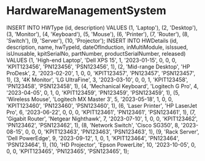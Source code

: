 # HardwareManagementSystem
INSERT INTO HWType (id, description)
VALUES 
(1, 'Laptop'),
(2, 'Desktop'),
(3, 'Monitor'),
(4, 'Keyboard'),
(5, 'Mouse'),
(6, 'Printer'),
(7, 'Router'),
(8, 'Switch'),
(9, 'Server'),
(10, 'Projector');
INSERT INTO HWDetails (id, description, name, hwTypeId, dateOfInduction, inMultiModule, isIssued, isUnusable, kpitSerialNo, partNumber, productSerialNumber, released)
VALUES 
(1, 'High-end Laptop', 'Dell XPS 15', 1, '2023-01-15', 0, 0, 0, 'KPIT123456', 'PN123456', 'PSN123456', 1),
(2, 'Mid-range Desktop', 'HP ProDesk', 2, '2023-02-20', 1, 0, 0, 'KPIT123457', 'PN123457', 'PSN123457', 1),
(3, '4K Monitor', 'LG UltraFine', 3, '2023-03-10', 0, 0, 1, 'KPIT123458', 'PN123458', 'PSN123458', 1),
(4, 'Mechanical Keyboard', 'Logitech G Pro', 4, '2023-04-05', 0, 1, 0, 'KPIT123459', 'PN123459', 'PSN123459', 1),
(5, 'Wireless Mouse', 'Logitech MX Master 3', 5, '2023-05-18', 1, 0, 0, 'KPIT123460', 'PN123460', 'PSN123460', 1),
(6, 'Laser Printer', 'HP LaserJet Pro', 6, '2023-06-22', 0, 0, 0, 'KPIT123461', 'PN123461', 'PSN123461', 1),
(7, 'Gigabit Router', 'Netgear Nighthawk', 7, '2023-07-10', 1, 0, 0, 'KPIT123462', 'PN123462', 'PSN123462', 1),
(8, 'Network Switch', 'Cisco SG350', 8, '2023-08-15', 0, 0, 0, 'KPIT123463', 'PN123463', 'PSN123463', 1),
(9, 'Rack Server', 'Dell PowerEdge', 9, '2023-09-12', 1, 0, 1, 'KPIT123464', 'PN123464', 'PSN123464', 1),
(10, 'HD Projector', 'Epson PowerLite', 10, '2023-10-05', 0, 0, 0, 'KPIT123465', 'PN123465', 'PSN123465', 1);
